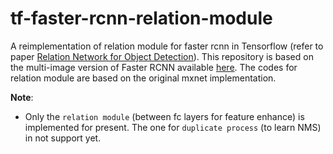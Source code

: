 # tf-faster-rcnn-relation-module
A reimplementation of relation module for faster rcnn in Tensorflow (refer to paper [Relation Network for Object Detection](https://arxiv.org/abs/1711.11575)). This repository is based on the multi-image version of Faster RCNN available [here](https://github.com/ChengpengChen/tf-faster-rcnn-multi-img). The codes for relation module are based on the original mxnet implementation.

**Note**: 
  - Only the ``relation module`` (between fc layers for feature enhance) is implemented for present. The one for ``duplicate process`` (to learn NMS) in not support yet.

